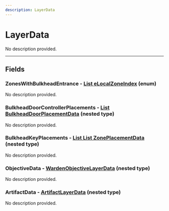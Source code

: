 ```yaml
---
description: LayerData
---
```


# LayerData

No description provided.

***

## Fields

### ZonesWithBulkheadEntrance - [List eLocalZoneIndex](../enum-types.md#elocalzoneindex) (enum)

No description provided.

### BulkheadDoorControllerPlacements - [List BulkheadDoorPlacementData](./bulkheaddoorplacementdata.md) (nested type)

No description provided.

### BulkheadKeyPlacements - [List List ZonePlacementData](./zoneplacementdata.md) (nested type)

No description provided.

### ObjectiveData - [WardenObjectiveLayerData](./wardenobjectivelayerdata.md) (nested type)

No description provided.

### ArtifactData - [ArtifactLayerData](./artifactlayerdata.md) (nested type)

No description provided.

